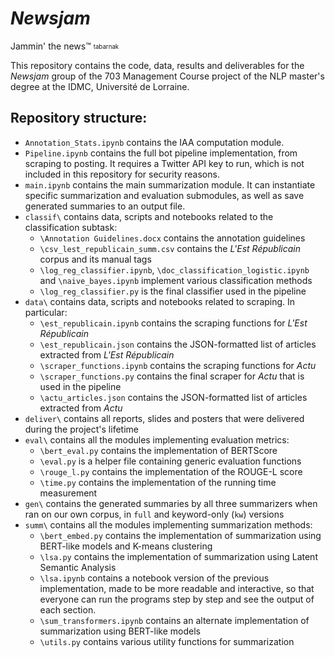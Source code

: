 # *Newsjam*
Jammin' the news™ <sub><sup>tabarnak</sup></sub>

This repository contains the code, data, results and deliverables for the *Newsjam* group of the 703 Management Course project of the NLP master's degree at the IDMC, Université de Lorraine.

## Repository structure:
- `Annotation_Stats.ipynb` contains the IAA computation module.
- `Pipeline.ipynb` contains the full bot pipeline implementation, from scraping to posting. It requires a Twitter API key to run, which is not included in this repository for security reasons.
- `main.ipynb` contains the main summarization module. It can instantiate specific summarization and evaluation submodules, as well as save generated summaries to an output file.
- `classif\` contains data, scripts and notebooks related to the classification subtask:
  - `\Annotation Guidelines.docx` contains the annotation guidelines
  - `\csv_lest_republicain_summ.csv` contains the *L'Est Républicain* corpus and its manual tags
  - `\log_reg_classifier.ipynb`, `\doc_classification_logistic.ipynb` and `\naive_bayes.ipynb` implement various classification methods
  - `\log_reg_classifier.py` is the final classifier used in the pipeline
- `data\` contains data, scripts and notebooks related to scraping. In particular:
  - `\est_republicain.ipynb` contains the scraping functions for *L'Est Républicain*
  - `\est_republicain.json` contains the JSON-formatted list of articles extracted from *L'Est Républicain*
  - `\scraper_functions.ipynb` contains the scraping functions for *Actu*
  - `\scraper_functions.py` contains the final scraper for *Actu* that is used in the pipeline
  - `\actu_articles.json` contains the JSON-formatted list of articles extracted from *Actu*
- `deliver\` contains all reports, slides and posters that were delivered during the project's lifetime
- `eval\` contains all the modules implementing evaluation metrics:
  - `\bert_eval.py` contains the implementation of BERTScore
  - `\eval.py` is a helper file containing generic evaluation functions
  - `\rouge_l.py` contains the implementation of the ROUGE-L score
  - `\time.py` contains the implementation of the running time measurement
- `gen\` contains the generated summaries by all three summarizers when ran on our own corpus, in `full` and keyword-only (`kw`) versions
- `summ\` contains all the modules implementing summarization methods:
  - `\bert_embed.py` contains the implementation of summarization using BERT-like models and K-means clustering
  - `\lsa.py` contains the implementation of summarization using Latent Semantic Analysis
  - `\lsa.ipynb` contains a notebook version of the previous implementation, made to be more readable and interactive, so that everyone can run the programs step by step and see the output of each section.
  - `\sum_transformers.ipynb` contains an alternate implementation of summarization using BERT-like models
  - `\utils.py` contains various utility functions for summarization
